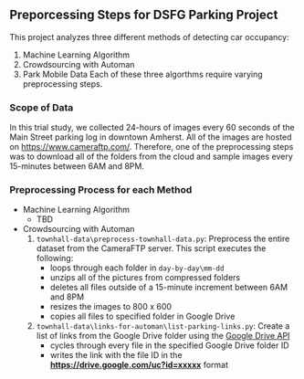 ## Preporcessing Steps for DSFG Parking Project
This project analyzes three different methods of detecting car occupancy:
1. Machine Learning Algorithm
2. Crowdsourcing with Automan
3. Park Mobile Data
Each of these three algorthms require varying preprocessing steps. 

### Scope of Data
In this trial study, we collected 24-hours of images every 60 seconds of the Main Street parking log in downtown Amherst. All of the images are hosted on https://www.cameraftp.com/. Therefore, one of the preprocessing steps was to download all of the folders from the cloud and sample images every 15-minutes between 6AM and 8PM.

### Preprocessing Process for each Method
* Machine Learning Algorithm
    * TBD
* Crowdsourcing with Automan
    1. `townhall-data\preprocess-townhall-data.py`: Preprocess the entire dataset from the CameraFTP server. This script executes the following:
        * loops through each folder in `day-by-day\mm-dd`
        * unzips all of the pictures from compressed folders
        * deletes all files outside of a 15-minute increment between 6AM and 8PM
        * resizes the images to 800 x 600
        * copies all files to specified folder in Google Drive
    2. `townhall-data\links-for-automan\list-parking-links.py`: Create a list of links from the Google Drive folder using the [Google Drive API](https://developers.google.com/drive/)
        * cycles through every file in the specified Google Drive folder ID
        * writes the link with the file ID in the **https://drive.google.com/uc?id=xxxxx** format

